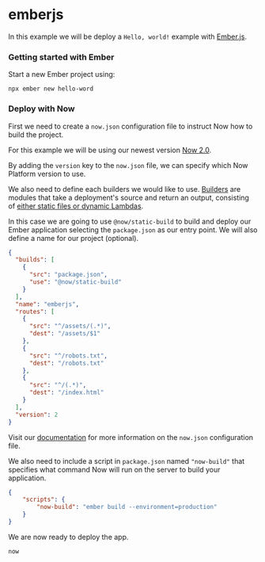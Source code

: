 # emberjs

In this example we will be deploy a `Hello, world!` example with [Ember.js](https://emberjs.com/).

### Getting started with Ember

Start a new Ember project using:

```
npx ember new hello-word
```

### Deploy with Now

First we need to create a `now.json` configuration file to instruct Now how to build the project.

For this example we will be using our newest version [Now 2.0](https://zeit.co/now).

By adding the `version` key to the `now.json` file, we can specify which Now Platform version to use.

We also need to define each builders we would like to use. [Builders](https://zeit.co/docs/v2/deployments/builders/overview/) are modules that take a deployment's source and return an output, consisting of [either static files or dynamic Lambdas](https://zeit.co/docs/v2/deployments/builds/#sources-and-outputs).

In this case we are going to use `@now/static-build` to build and deploy our Ember application selecting the `package.json` as our entry point. We will also define a name for our project (optional).


```json
{
  "builds": [
    {
      "src": "package.json",
      "use": "@now/static-build"
    }
  ],
  "name": "emberjs",
  "routes": [
    {
      "src": "^/assets/(.*)",
      "dest": "/assets/$1"
    },
    {
      "src": "^/robots.txt",
      "dest": "/robots.txt"
    },
    {
      "src": "^/(.*)",
      "dest": "/index.html"
    }
  ],
  "version": 2
}
```

Visit our [documentation](https://zeit.co/docs/v2/deployments/configuration) for more information on the `now.json` configuration file.

We also need to include a script in `package.json` named `"now-build"` that specifies what command Now will run on the server to build your application.

```json
{
    "scripts": {
        "now-build": "ember build --environment=production"
    }
}
```

We are now ready to deploy the app.

```
now
```
